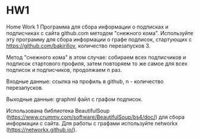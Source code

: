 # HW1
Home Work 1
Программа для сбора информации о подписках и подписчиках с сайта github.com методом "снежного кома". 
Используйте эту программу для сбора информации о графе подписок, стартующих с https://github.com/bakirillov, количество перезапусков 3.


Метод "снежного кома" в этом случае: собираем всех подписчиков и подписок стартового профиля, затем повторяем то же самое для всех подписок и подписчиков, продолжаем n раз. 

Входные данные: 
ссылка на профиль в github, n - количество перезапусков.

Выходные данные:
graphml файл с графом подписок.

Использована библиотека BeautifulSoup (https://www.crummy.com/software/BeautifulSoup/bs4/doc/) 
для сбора информации с сайта. Для работы с графами используйте networkx (https://networkx.github.io/).

